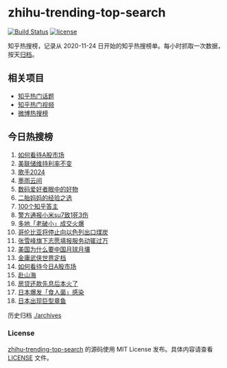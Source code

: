 # zhihu-trending-top-search

[![Build Status](https://github.com/justjavac/zhihu-trending-top-search/workflows/ci/badge.svg?branch=main)](https://github.com/justjavac/zhihu-trending-top-search/actions)
[![license](https://img.shields.io/github/license/justjavac/zhihu-trending-top-search)](https://github.com/justjavac/zhihu-trending-top-search/blob/main/LICENSE)

知乎热搜榜，记录从 2020-11-24 日开始的知乎热搜榜单。每小时抓取一次数据，按天[归档](./archives)。

## 相关项目

- [知乎热门话题](https://github.com/justjavac/zhihu-trending-hot-questions)
- [知乎热门视频](https://github.com/justjavac/zhihu-trending-hot-video)
- [微博热搜榜](https://github.com/justjavac/weibo-trending-hot-search)

## 今日热搜榜

<!-- BEGIN -->
<!-- 最后更新时间 Thu Jun 13 2024 17:12:31 GMT+0800 (China Standard Time) -->

1. [如何看待A股市场](https://www.zhihu.com/search?q=%E5%A6%82%E4%BD%95%E7%9C%8B%E5%BE%85A%E8%82%A1%E5%B8%82%E5%9C%BA)
1. [美联储维持利率不变](https://www.zhihu.com/search?q=%E7%BE%8E%E8%81%94%E5%82%A8%E7%BB%B4%E6%8C%81%E5%88%A9%E7%8E%87%E4%B8%8D%E5%8F%98)
1. [歌手2024](https://www.zhihu.com/search?q=%E6%AD%8C%E6%89%8B2024)
1. [墨雨云间](https://www.zhihu.com/search?q=%E5%A2%A8%E9%9B%A8%E4%BA%91%E9%97%B4)
1. [数码爱好者眼中的好物](https://www.zhihu.com/search?q=%E6%95%B0%E7%A0%81%E7%88%B1%E5%A5%BD%E8%80%85%E7%9C%BC%E4%B8%AD%E7%9A%84%E5%A5%BD%E7%89%A9)
1. [二胎妈妈的经验之选](https://www.zhihu.com/search?q=%E4%BA%8C%E8%83%8E%E5%A6%88%E5%A6%88%E7%9A%84%E7%BB%8F%E9%AA%8C%E4%B9%8B%E9%80%89)
1. [100个知乎答主](https://www.zhihu.com/search?q=100%E4%B8%AA%E7%9F%A5%E4%B9%8E%E7%AD%94%E4%B8%BB)
1. [警方通报小米su7致1死3伤](https://www.zhihu.com/search?q=%E8%AD%A6%E6%96%B9%E9%80%9A%E6%8A%A5%E5%B0%8F%E7%B1%B3su7%E8%87%B41%E6%AD%BB3%E4%BC%A4)
1. [多地「老破小」成交火爆](https://www.zhihu.com/search?q=%E5%A4%9A%E5%9C%B0%E3%80%8C%E8%80%81%E7%A0%B4%E5%B0%8F%E3%80%8D%E6%88%90%E4%BA%A4%E7%81%AB%E7%88%86)
1. [哥伦比亚将停止向以色列出口煤炭](https://www.zhihu.com/search?q=%E5%93%A5%E4%BC%A6%E6%AF%94%E4%BA%9A%E5%B0%86%E5%81%9C%E6%AD%A2%E5%90%91%E4%BB%A5%E8%89%B2%E5%88%97%E5%87%BA%E5%8F%A3%E7%85%A4%E7%82%AD)
1. [张雪峰旗下志愿填报服务动辄过万](https://www.zhihu.com/search?q=%E5%BC%A0%E9%9B%AA%E5%B3%B0%E6%97%97%E4%B8%8B%E5%BF%97%E6%84%BF%E5%A1%AB%E6%8A%A5%E6%9C%8D%E5%8A%A1%E5%8A%A8%E8%BE%84%E8%BF%87%E4%B8%87)
1. [美国为什么要中国月球月壤](https://www.zhihu.com/search?q=%E7%BE%8E%E5%9B%BD%E4%B8%BA%E4%BB%80%E4%B9%88%E8%A6%81%E4%B8%AD%E5%9B%BD%E6%9C%88%E7%90%83%E6%9C%88%E5%A3%A4)
1. [金庸武侠世界定档](https://www.zhihu.com/search?q=%E9%87%91%E5%BA%B8%E6%AD%A6%E4%BE%A0%E4%B8%96%E7%95%8C%E5%AE%9A%E6%A1%A3)
1. [如何看待今日A股市场](https://www.zhihu.com/search?q=%E5%A6%82%E4%BD%95%E7%9C%8B%E5%BE%85%E4%BB%8A%E6%97%A5A%E8%82%A1%E5%B8%82%E5%9C%BA)
1. [赴山海](https://www.zhihu.com/search?q=%E8%B5%B4%E5%B1%B1%E6%B5%B7)
1. [房贷还款先息后本火了](https://www.zhihu.com/search?q=%E6%88%BF%E8%B4%B7%E8%BF%98%E6%AC%BE%E5%85%88%E6%81%AF%E5%90%8E%E6%9C%AC%E7%81%AB%E4%BA%86)
1. [日本爆发「食人菌」感染](https://www.zhihu.com/search?q=%E6%97%A5%E6%9C%AC%E7%88%86%E5%8F%91%E3%80%8C%E9%A3%9F%E4%BA%BA%E8%8F%8C%E3%80%8D%E6%84%9F%E6%9F%93)
1. [日本出现巨型章鱼](https://www.zhihu.com/search?q=%E6%97%A5%E6%9C%AC%E5%87%BA%E7%8E%B0%E5%B7%A8%E5%9E%8B%E7%AB%A0%E9%B1%BC)

<!-- END -->

历史归档 [./archives](./archives)

### License

[zhihu-trending-top-search](https://github.com/justjavac/zhihu-trending-top-search) 的源码使用 MIT License
发布。具体内容请查看 [LICENSE](./LICENSE) 文件。
